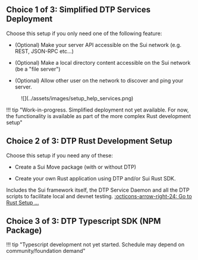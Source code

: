 ## Choice 1 of 3: Simplified DTP Services Deployment

 Choose this setup if you only need one of the following feature:

  * (Optional) Make your server API accessible on the Sui network (e.g. REST, JSON-RPC etc...)

  * (Optional) Make a local directory content accessible on the Sui network (be a "file server")

  * (Optional) Allow other user on the network to discover and ping your server.  

<figure markdown>![](../assets/images/setup_help_services.png)</figure>

!!! tip "Work-in-progress. Simplified deployment not yet available. For now, the functionality is available as part of the more complex Rust development setup"


## Choice 2 of 3: DTP Rust Development Setup

Choose this setup if you need any of these:

  * Create a Sui Move package (with or without DTP)
  
  * Create your own Rust application using DTP and/or Sui Rust SDK.  

Includes the Sui framework itself, the DTP Service Daemon and all the DTP scripts to facilitate local and devnet testing.
[:octicons-arrow-right-24: Go to Rust Setup ...](setup/../rust.md)

## Choice 3 of 3: DTP Typescript SDK (NPM Package)

!!! tip "Typescript development not yet started. Schedule may depend on community/foundation demand"
